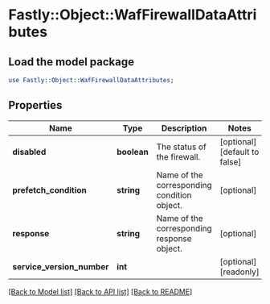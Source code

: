 # Fastly::Object::WafFirewallDataAttributes

## Load the model package
```perl
use Fastly::Object::WafFirewallDataAttributes;
```

## Properties
Name | Type | Description | Notes
------------ | ------------- | ------------- | -------------
**disabled** | **boolean** | The status of the firewall. | [optional] [default to false]
**prefetch_condition** | **string** | Name of the corresponding condition object. | [optional] 
**response** | **string** | Name of the corresponding response object. | [optional] 
**service_version_number** | **int** |  | [optional] [readonly] 

[[Back to Model list]](../README.md#documentation-for-models) [[Back to API list]](../README.md#documentation-for-api-endpoints) [[Back to README]](../README.md)


